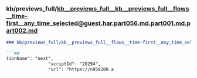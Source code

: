 ### kb/previews_full/kb__previews_full__kb__previews_full__flows__time-first__any_time_selected@guest.har.part056.md.part001.md.part002.md

```md
### kb/previews_full/kb__previews_full__flows__time-first__any_time_selected@guest.har.part056.md.part001.md (part 002)

```md
tionName": "next",
                "scriptId": "20294",
                "url": "https://n958200.a
```

```

```
